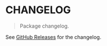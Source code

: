 # CHANGELOG

> Package changelog.

See [GitHub Releases](https://github.com/stdlib-js/assert-is-symbol/releases) for the changelog.
